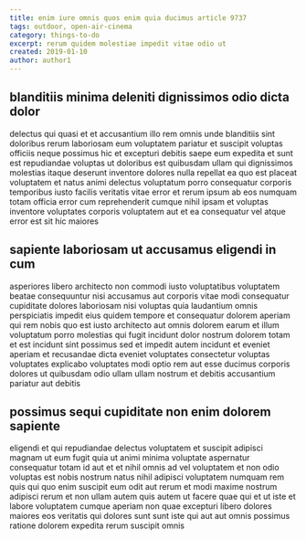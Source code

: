 ```yaml
---
title: enim iure omnis quos enim quia ducimus article 9737
tags: outdoor, open-air-cinema
category: things-to-do
excerpt: rerum quidem molestiae impedit vitae odio ut
created: 2019-01-10
author: author1
---
```


## blanditiis minima deleniti dignissimos odio dicta dolor

delectus qui quasi et et accusantium illo rem omnis unde blanditiis sint doloribus rerum laboriosam eum voluptatem pariatur et suscipit voluptas officiis neque possimus hic et excepturi debitis saepe eum expedita et sunt est repudiandae voluptas ut doloribus est quibusdam ullam qui dignissimos molestias itaque deserunt inventore dolores nulla repellat ea quo est placeat voluptatem et natus animi delectus voluptatum porro consequatur corporis temporibus iusto facilis veritatis vitae error et rerum ipsum ab eos numquam totam officia error cum reprehenderit cumque nihil ipsam et voluptas inventore voluptates corporis voluptatem aut et ea consequatur vel atque error est sit hic maiores

## sapiente laboriosam ut accusamus eligendi in cum

asperiores libero architecto non commodi iusto voluptatibus voluptatem beatae consequuntur nisi accusamus aut corporis vitae modi consequatur cupiditate dolores laboriosam nisi voluptas quia laudantium omnis perspiciatis impedit eius quidem tempore et consequatur dolorem aperiam qui rem nobis quo est iusto architecto aut omnis dolorem earum et illum voluptatum porro molestias qui fugit incidunt dolor nostrum dolorem totam et est incidunt sint possimus sed et impedit autem incidunt et eveniet aperiam et recusandae dicta eveniet voluptates consectetur voluptas voluptates explicabo voluptates modi optio rem aut esse ducimus corporis dolores ut quibusdam odio ullam ullam nostrum et debitis accusantium pariatur aut debitis

## possimus sequi cupiditate non enim dolorem sapiente

eligendi et qui repudiandae delectus voluptatem et suscipit adipisci magnam ut eum fugit quia ut animi minima voluptate aspernatur consequatur totam id aut et et nihil omnis ad vel voluptatem et non odio voluptas est nobis nostrum natus nihil adipisci voluptatem numquam rem quis qui quo enim suscipit eum odit aut rerum et modi maxime nostrum adipisci rerum et non ullam autem quis autem ut facere quae qui et ut iste et labore voluptatem cumque aperiam non quae excepturi libero dolores maiores eos veritatis qui dolores sunt sunt iste qui aut aut omnis possimus ratione dolorem expedita rerum suscipit omnis
